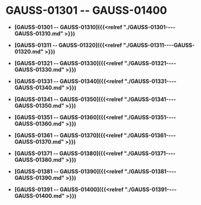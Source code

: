 # GAUSS-01301 -- GAUSS-01400

-   **[GAUSS-01301 -- GAUSS-01310]({{<relref "./GAUSS-01301----GAUSS-01310.md" >}})**

-   **[GAUSS-01311 -- GAUSS-01320]({{<relref "./GAUSS-01311----GAUSS-01320.md" >}})**

-   **[GAUSS-01321 -- GAUSS-01330]({{<relref "./GAUSS-01321----GAUSS-01330.md" >}})**

-   **[GAUSS-01331 -- GAUSS-01340]({{<relref "./GAUSS-01331----GAUSS-01340.md" >}})**

-   **[GAUSS-01341 -- GAUSS-01350]({{<relref "./GAUSS-01341----GAUSS-01350.md" >}})**

-   **[GAUSS-01351 -- GAUSS-01360]({{<relref "./GAUSS-01351----GAUSS-01360.md" >}})**

-   **[GAUSS-01361 -- GAUSS-01370]({{<relref "./GAUSS-01361----GAUSS-01370.md" >}})**

-   **[GAUSS-01371 -- GAUSS-01380]({{<relref "./GAUSS-01371----GAUSS-01380.md" >}})**

-   **[GAUSS-01381 -- GAUSS-01390]({{<relref "./GAUSS-01381----GAUSS-01390.md" >}})**

-   **[GAUSS-01391 -- GAUSS-01400]({{<relref "./GAUSS-01391----GAUSS-01400.md" >}})**

